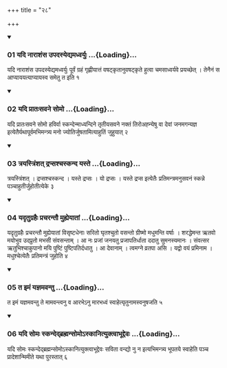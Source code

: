+++
title = "२८"

+++

<div class="js_include" includetitle="true" newlevelforh1="3" unfilled="" url="/vedAH_yajuH/taittirIyam/sUtram/ApastambaH/shrautam/vishvAsa-prastutiH/14/28/01_yadi_nArAshaMsa_upadasyedyamadhvaryuH.md">
<details open><summary><h3>01 यदि नाराशंस उपदस्येद्यमध्वर्युः ...{Loading}...</h3></summary>

यदि नाराशंस उपदस्येद्यमध्वर्युः पूर्वं ग्रहं गृह्णीयात्तं वषट्कृतानुवषट्कृते हुत्वा चमसाध्वर्यवे प्रयच्छेत् । तेनैनं स आप्याययत्याप्यायस्व समेतु त इति १
</details>
</div>


<div class="js_include" includetitle="true" newlevelforh1="3" unfilled="" url="/vedAH_yajuH/taittirIyam/sUtram/ApastambaH/shrautam/vishvAsa-prastutiH/14/28/02_yadi_prAtaHsavane_somo.md">
<details open><summary><h3>02 यदि प्रातःसवने सोमो ...{Loading}...</h3></summary>

यदि प्रातःसवने सोमो हविर्वा स्कन्देन्माध्यन्दिने तृतीयसवने नक्तं तिरोअह्न्येषु वा देवां जनमगन्यज्ञ इत्येतैर्यथापूर्वमभिमन्त्र्य मनो ज्योतिर्जुषतामित्याहुतिं जुहुयात् २
</details>
</div>


<div class="js_include" includetitle="true" newlevelforh1="3" unfilled="" url="/vedAH_yajuH/taittirIyam/sUtram/ApastambaH/shrautam/vishvAsa-prastutiH/14/28/03_trayastriMshat_drapsashchaskanda_yaste.md">
<details open><summary><h3>03 त्रयस्त्रिंशत् द्रप्सश्चस्कन्द यस्ते ...{Loading}...</h3></summary>

त्रयस्त्रिंशत् । द्रप्सश्चस्कन्द । यस्ते द्रप्सः । यो द्रप्सः । यस्ते द्रप्स इत्येतैः प्रतिमन्त्रमनुसवनं स्कन्ने पञ्चाहुतीर्जुहोतीत्येके ३
</details>
</div>


<div class="js_include" includetitle="true" newlevelforh1="3" unfilled="" url="/vedAH_yajuH/taittirIyam/sUtram/ApastambaH/shrautam/vishvAsa-prastutiH/14/28/04_yadRtugrahaiH_pracharantau_muhyeyAtAM.md">
<details open><summary><h3>04 यदृतुग्रहैः प्रचरन्तौ मुह्येयातां ...{Loading}...</h3></summary>

यदृतुग्रहैः प्रचरन्तौ मुह्येयातां विसृष्टधेनाः सरितो घृतश्चुतो वसन्तो ग्रीष्मो मधुमन्ति वर्षाः । शरद्धेमन्त ऋतवो मयोभुव उदप्रुतो मभसी संवसन्ताम् । आ नः प्रजां जनयतु प्रजापतिर्धाता ददातु सुमनस्यमानः । संवत्सर ऋतुभिश्चाकुपानो मयि पुष्टिं पुष्टिपतिर्दधातु । आ देवानाम् । त्वमग्ने व्रतपा असि । यद्वो वयं प्रमिनाम । मधुश्चेत्येतैः प्रतिमन्त्रं जुहोति ४
</details>
</div>


<div class="js_include" includetitle="true" newlevelforh1="3" unfilled="" url="/vedAH_yajuH/taittirIyam/sUtram/ApastambaH/shrautam/vishvAsa-prastutiH/14/28/05_ta_imaM_yajnamavantu.md">
<details open><summary><h3>05 त इमं यज्ञमवन्तु ...{Loading}...</h3></summary>

त इमं यज्ञमवन्तु ते मामवन्त्वनु व आरभेऽनु मारभध्वं स्वाहेत्यृतुनामस्वनुषजति ५
</details>
</div>


<div class="js_include" includetitle="true" newlevelforh1="3" unfilled="" url="/vedAH_yajuH/taittirIyam/sUtram/ApastambaH/shrautam/vishvAsa-prastutiH/14/28/06_yadi_somaH_skandedbrahmansomo-skAnityuktvAbhUddevaH.md">
<details open><summary><h3>06 यदि सोमः स्कन्देद्ब्रह्मन्सोमोऽस्कानित्युक्त्वाभूद्देवः ...{Loading}...</h3></summary>

यदि सोमः स्कन्देद्ब्रह्मन्सोमोऽस्कानित्युक्त्वाभूद्देवः सविता वन्द्यो नु न इत्यभिमन्त्र्य भूपतये स्वाहेति पञ्च प्रादेशान्मिमीते यथा पुरस्तात् ६
</details>
</div>


